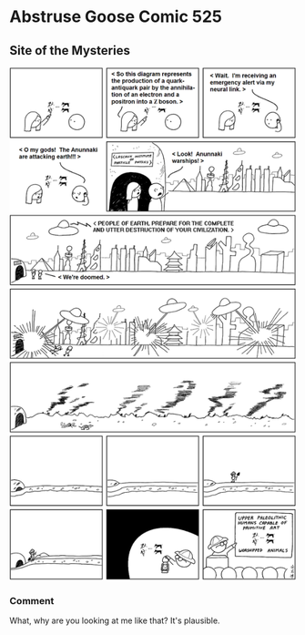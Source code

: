 # Abstruse Goose Comic 525
## Site of the Mysteries

![image](comics/the_ancient_feynman_diagram_theory.png)
### Comment
What, why are you looking at me like that? It's plausible.
